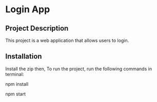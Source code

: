 # Login App

## Project Description

This project is a web application that allows users to login.

## Installation

Install the zip then,
To run the project, run the following commands in terminal:


npm install


npm start

